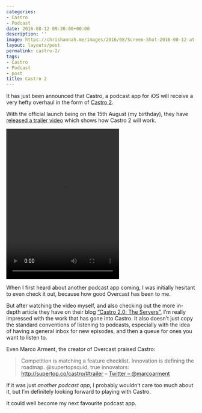 ```yaml
---
categories:
- Castro
- Podcast
date: 2016-08-12 09:30:00+00:00
description: ''
image: https://chrishannah.me/images/2016/08/Screen-Shot-2016-08-12-at-01-10-57.png
layout: layouts/post
permalink: castro-2/
tags:
- Castro
- Podcast
- post
title: Castro 2
---
```


<div class="kg-card-markdown">
<p>It has just been announced that Castro, a podcast app for iOS will receive a very hefty overhaul in the form of <a href="http://supertop.co/castro/">Castro 2</a>.</p>
<p>With the official launch being on the 15th August (my birthday), they have <a href="http://supertop.co/castro/#moneyshot">released a trailer video</a> which shows how Castro 2 will work.</p>
<p><video controls="controls" width="300" height="400"><source src="http://cdn.supertop.co/castro/assets/v2.mp4" type="video/mp4" />Your browser does not support HTML5 video.</video></p>
<p>When I first heard about another podcast app coming, I was initially hesitant to even check it out, because how good Overcast has been to me.</p>
<p>But after watching the video myself, and also checking out the more in-depth article they have on their blog <a href="http://blog.supertop.co/post/148714915027/tentacles">&#8220;Castro 2.0: The Servers&#8221;</a>, I&#8217;m really impressed with the work that has gone into Castro. It also doesn&#8217;t just copy the standard conventions of listening to podcasts, especially with the idea of having a general inbox for new episodes, and then a queue for ones you want to listen to.</p>
<p>Even Marco Arment, the creator of Overcast praised Castro:</p>
<blockquote><p>Competition is matching a feature checklist. Innovation is defining the roadmap. @supertopsquid, true innovators: <a href="http://supertop.co/castro/#trailer">http://supertop.co/castro/#trailer</a> &#8211; <a href="https://twitter.com/marcoarment/status/763862259655409664">Twitter &#8211; @marcoarment</a></p></blockquote>
<p>If it was just <em>another podcast app</em>, I probably wouldn&#8217;t care too much about it, but I&#8217;m definitely looking forward to playing with Castro.</p>
<p>It could well become my next favourite podcast app.</p>
</div>
